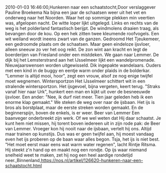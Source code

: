 2010-01-03 16:46:00,Hunkeren naar een schaatstocht,Door verslaggever Pauline Broekema Na bijna een jaar de schaatsen weer uit het vet en onderweg naar het Noorden. Waar het op sommige plekken min veertien was, afgelopen nacht. De witte loper lijkt uitgelegd. Links en rechts van de weg is het polderland fantastisch berijpt. De windmolens draaien traag, als bevangen door de kou. Op een hek zitten twee kleumende roofvogels. Een wit weiland wordt ineens zwart van de ganzen. Gedroomd Het Tjeukemeer, een gedroomde plaats om de schaatsen. Maar geen eindeloze ijsvloer, alleen sneeuw zo ver het oog reikt. De zon wint aan kracht en legt de boerderijen van Friesland onder een mistdeken. We gaan naar Lemmer. De dijk bij het Lemsterstrand aan het IJsselmeer lijkt een wandelpromenade. Nieuwjaarswensen worden uitgewisseld. Dik ingepakte wandelaars. Ouders met een kind in de buggy en eentje warm onder plaids in de bolderkar. "Lemmer is altijd mooi, hoor", zegt een vrouw, alsof ze nog enige twijfel moet wegnemen. Wintersportzon Het IJsselmeer schittert wit in een stralende wintersportzon. Het ijsgevoel, bijna vergeten, keert terug. "Straks vanaf hier naar Urk", hunkert een man en kijkt uit over de besneeuwde ijsvloer. Een ander: "Nee, ik durf niet meer. Tien jaar geleden heb ik een enorme klap gemaakt." We steken de weg over naar de ijsbaan. Het ijs is bros als borstplaat, maar de eerste streken worden gemaakt. En de beginnerspijn, boven de enkels, is er weer. Beer van Lemmer Een baanveger onderbreekt zijn werk. Of we wel weten dat Hij daar schaatst. Je kunt hem niet missen, hij torent boven iedereen uit in zijn rode pak: de Beer van Lemmer. Vroeger kon hij nooit naar de ijsbaan, vertelt hij ons. Altijd maar trainen op kunstijs. Dus was er geen twijfel aan, hij moest vandaag even het ijs proberen op de baan waar alles begon. Tsja, het ijs is niet best. "Het moet eerst maar eens wat warm water regenen", lacht Rintje Ritsma. Hij steekt z'n hand op en maakt nog een rondje. Op ijs waar niemand snelheid weet te maken, zet hij nog een heel aardige rondetijd neer.,Binnenland,https://nos.nl/artikel/126620-hunkeren-naar-een-schaatstocht.html